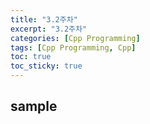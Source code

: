 ```yaml
---
title: "3.2주차"
excerpt: "3.2주차"
categories: [Cpp Programming]
tags: [Cpp Programming, Cpp]
toc: true
toc_sticky: true
---
```


## sample
